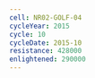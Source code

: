 ```yaml
---
cell: NR02-GOLF-04
cycleYear: 2015
cycle: 10
cycleDate: 2015-10
resistance: 428000
enlightened: 290000
---
```

